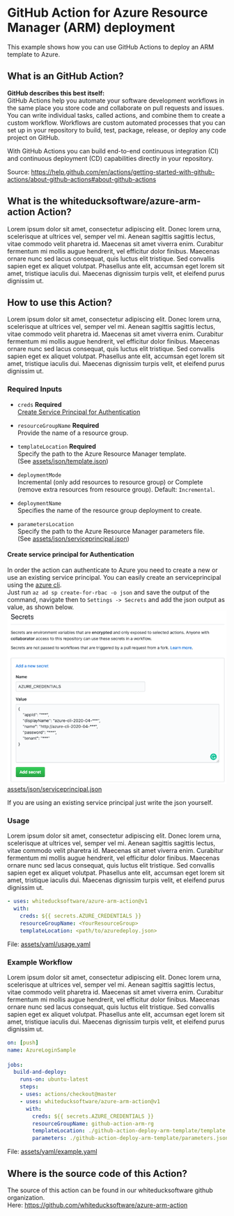 # GitHub Action for Azure Resource Manager (ARM) deployment
This example shows how you can use GitHub Actions to deploy an ARM template to Azure.

## What is an GitHub Action?
**GitHub describes this best itself:**   
GitHub Actions help you automate your software development workflows in the same place you store code and collaborate on pull requests and issues. You can write individual tasks, called actions, and combine them to create a custom workflow. Workflows are custom automated processes that you can set up in your repository to build, test, package, release, or deploy any code project on GitHub.

With GitHub Actions you can build end-to-end continuous integration (CI) and continuous deployment (CD) capabilities directly in your repository.

Source: https://help.github.com/en/actions/getting-started-with-github-actions/about-github-actions#about-github-actions

## What is the whiteducksoftware/azure-arm-action Action?
Lorem ipsum dolor sit amet, consectetur adipiscing elit. Donec lorem urna, scelerisque at ultrices vel, semper vel mi. Aenean sagittis sagittis lectus, vitae commodo velit pharetra id. Maecenas sit amet viverra enim. Curabitur fermentum mi mollis augue hendrerit, vel efficitur dolor finibus. Maecenas ornare nunc sed lacus consequat, quis luctus elit tristique. Sed convallis sapien eget ex aliquet volutpat. Phasellus ante elit, accumsan eget lorem sit amet, tristique iaculis dui. Maecenas dignissim turpis velit, et eleifend purus dignissim ut.

## How to use this Action?
Lorem ipsum dolor sit amet, consectetur adipiscing elit. Donec lorem urna, scelerisque at ultrices vel, semper vel mi. Aenean sagittis sagittis lectus, vitae commodo velit pharetra id. Maecenas sit amet viverra enim. Curabitur fermentum mi mollis augue hendrerit, vel efficitur dolor finibus. Maecenas ornare nunc sed lacus consequat, quis luctus elit tristique. Sed convallis sapien eget ex aliquet volutpat. Phasellus ante elit, accumsan eget lorem sit amet, tristique iaculis dui. Maecenas dignissim turpis velit, et eleifend purus dignissim ut.

### Required Inputs
* `creds` **Required**   
    [Create Service Principal for Authentication](#Create-Service-Principal-for-Authentication)    

* `resourceGroupName` **Required**   
    Provide the name of a resource group.

* `templateLocation` **Required**  
    Specify the path to the Azure Resource Manager template.  
(See [assets/json/template.json](assets/json/template.json))

* `deploymentMode`   
    Incremental (only add resources to resource group) or Complete (remove extra resources from resource group). Default: `Incremental`.
  
* `deploymentName`  
    Specifies the name of the resource group deployment to create.

* `parametersLocation`   
    Specify the path to the Azure Resource Manager parameters file.  
    (See [assets/json/serviceprincipal.json](assets/json/parameters.json))

#### Create service principal for Authentication
In order the action can authenticate to Azure you need to create a new or use an existing service principal. You can easily create an serviceprincipal using the [azure cli](https://docs.microsoft.com/en-us/cli/azure/?view=azure-cli-latest).   
Just run `az ad sp create-for-rbac -o json` and save the output of the command, navigate then to `Settings -> Secrets` and add the json output as value, as shown below.   
![Create AZURE_CREDENTIALS Secret](assets/images/secret_create_azure_credentials.png)   
[assets/json/serviceprincipal.json](assets/json/serviceprincipal.json)   

If you are using an existing service principal just write the json yourself.

### Usage
Lorem ipsum dolor sit amet, consectetur adipiscing elit. Donec lorem urna, scelerisque at ultrices vel, semper vel mi. Aenean sagittis sagittis lectus, vitae commodo velit pharetra id. Maecenas sit amet viverra enim. Curabitur fermentum mi mollis augue hendrerit, vel efficitur dolor finibus. Maecenas ornare nunc sed lacus consequat, quis luctus elit tristique. Sed convallis sapien eget ex aliquet volutpat. Phasellus ante elit, accumsan eget lorem sit amet, tristique iaculis dui. Maecenas dignissim turpis velit, et eleifend purus dignissim ut.   

```yaml
- uses: whiteducksoftware/azure-arm-action@v1
  with:
    creds: ${{ secrets.AZURE_CREDENTIALS }}
    resourceGroupName: <YourResourceGroup>
    templateLocation: <path/to/azuredeploy.json>
```
File: [assets/yaml/usage.yaml](assets/yaml/usage.yaml)

### Example Workflow
Lorem ipsum dolor sit amet, consectetur adipiscing elit. Donec lorem urna, scelerisque at ultrices vel, semper vel mi. Aenean sagittis sagittis lectus, vitae commodo velit pharetra id. Maecenas sit amet viverra enim. Curabitur fermentum mi mollis augue hendrerit, vel efficitur dolor finibus. Maecenas ornare nunc sed lacus consequat, quis luctus elit tristique. Sed convallis sapien eget ex aliquet volutpat. Phasellus ante elit, accumsan eget lorem sit amet, tristique iaculis dui. Maecenas dignissim turpis velit, et eleifend purus dignissim ut.  

```yaml
on: [push]
name: AzureLoginSample

jobs:
  build-and-deploy:
    runs-on: ubuntu-latest
    steps:
    - uses: actions/checkout@master
    - uses: whiteducksoftware/azure-arm-action@v1
      with:
        creds: ${{ secrets.AZURE_CREDENTIALS }}
        resourceGroupName: github-action-arm-rg
        templateLocation: ./github-action-deploy-arm-template/template.json
        parameters: ./github-action-deploy-arm-template/parameters.json
```
File: [assets/yaml/example.yaml](assets/yaml/example.yaml)

## Where is the source code of this Action?
The source of this action can be found in our whiteducksoftware github organization.   
Here: https://github.com/whiteducksoftware/azure-arm-action